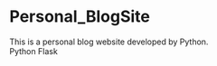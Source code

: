 # Personal_BlogSite
This is a personal blog website developed by Python.<br>
Python Flask <Template engine Jinja2><br>
MySQL<br>
CSS, HTML, JS from UIkit.com <br>

Web Backend Implemented a single-thread, multiplexing I/O access, concurrent using coroutines with Python.
